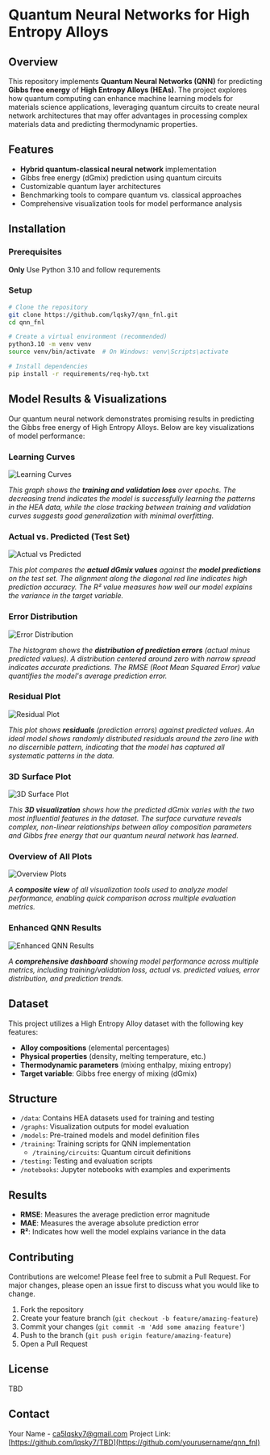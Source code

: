 # Quantum Neural Networks for High Entropy Alloys

## Overview

This repository implements **Quantum Neural Networks (QNN)** for predicting **Gibbs free energy** of **High Entropy Alloys (HEAs)**. The project explores how quantum computing can enhance machine learning models for materials science applications, leveraging quantum circuits to create neural network architectures that may offer advantages in processing complex materials data and predicting thermodynamic properties.

## Features

- **Hybrid quantum-classical neural network** implementation
- Gibbs free energy (dGmix) prediction using quantum circuits
- Customizable quantum layer architectures
- Benchmarking tools to compare quantum vs. classical approaches
- Comprehensive visualization tools for model performance analysis

## Installation

### Prerequisites

**Only** Use Python 3.10 and follow requrements

### Setup

```bash
# Clone the repository
git clone https://github.com/lqsky7/qnn_fnl.git
cd qnn_fnl

# Create a virtual environment (recommended)
python3.10 -m venv venv
source venv/bin/activate  # On Windows: venv\Scripts\activate

# Install dependencies
pip install -r requirements/req-hyb.txt
```

## Model Results & Visualizations

Our quantum neural network demonstrates promising results in predicting the Gibbs free energy of High Entropy Alloys. Below are key visualizations of model performance:

### Learning Curves

![Learning Curves](graphs/learning_curves.png)

_This graph shows the **training and validation loss** over epochs. The decreasing trend indicates the model is successfully learning the patterns in the HEA data, while the close tracking between training and validation curves suggests good generalization with minimal overfitting._

### Actual vs. Predicted (Test Set)

![Actual vs Predicted](graphs/actual_vs_predicted_test.png)

_This plot compares the **actual dGmix values** against the **model predictions** on the test set. The alignment along the diagonal red line indicates high prediction accuracy. The R² value measures how well our model explains the variance in the target variable._

### Error Distribution

![Error Distribution](graphs/error_distribution.png)

_The histogram shows the **distribution of prediction errors** (actual minus predicted values). A distribution centered around zero with narrow spread indicates accurate predictions. The RMSE (Root Mean Squared Error) value quantifies the model's average prediction error._

### Residual Plot

![Residual Plot](graphs/residual_plot.png)

_This plot shows **residuals** (prediction errors) against predicted values. An ideal model shows randomly distributed residuals around the zero line with no discernible pattern, indicating that the model has captured all systematic patterns in the data._

### 3D Surface Plot

![3D Surface Plot](graphs/3d_prediction_surface.png)

_This **3D visualization** shows how the predicted dGmix varies with the two most influential features in the dataset. The surface curvature reveals complex, non-linear relationships between alloy composition parameters and Gibbs free energy that our quantum neural network has learned._

### Overview of All Plots

![Overview Plots](graphs/visualization_overview.png)

_A **composite view** of all visualization tools used to analyze model performance, enabling quick comparison across multiple evaluation metrics._

### Enhanced QNN Results

![Enhanced QNN Results](graphs/qq_plot_errors.png)

_A **comprehensive dashboard** showing model performance across multiple metrics, including training/validation loss, actual vs. predicted values, error distribution, and prediction trends._

## Dataset

This project utilizes a High Entropy Alloy dataset with the following key features:

- **Alloy compositions** (elemental percentages)
- **Physical properties** (density, melting temperature, etc.)
- **Thermodynamic parameters** (mixing enthalpy, mixing entropy)
- **Target variable**: Gibbs free energy of mixing (dGmix)

## Structure

- `/data`: Contains HEA datasets used for training and testing
- `/graphs`: Visualization outputs for model evaluation
- `/models`: Pre-trained models and model definition files
- `/training`: Training scripts for QNN implementation
  - `/training/circuits`: Quantum circuit definitions
- `/testing`: Testing and evaluation scripts
- `/notebooks`: Jupyter notebooks with examples and experiments

## Results


- **RMSE**: Measures the average prediction error magnitude
- **MAE**: Measures the average absolute prediction error
- **R²**: Indicates how well the model explains variance in the data

## Contributing

Contributions are welcome! Please feel free to submit a Pull Request. For major changes, please open an issue first to discuss what you would like to change.

1. Fork the repository
2. Create your feature branch (`git checkout -b feature/amazing-feature`)
3. Commit your changes (`git commit -m 'Add some amazing feature'`)
4. Push to the branch (`git push origin feature/amazing-feature`)
5. Open a Pull Request

## License

TBD

## Contact

Your Name - ca5lqsky7@gmail.com
Project Link: [https://github.com/lqsky7/TBD](https://github.com/yourusername/qnn_fnl)

